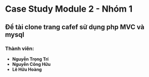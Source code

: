 # Case Study Module 2 - Nhóm 1

## Đề tài clone trang cafef sử dụng php MVC và mysql
### Thành viên:
- **Nguyễn Trọng Trí**
- **Nguyễn Công Hữu**
- **Lê Hữu Hoàng** 

